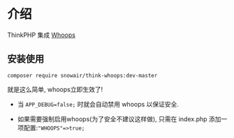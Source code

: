 介绍
==========

ThinkPHP 集成 [Whoops](https://github.com/filp/whoops)

安装使用
------

```
composer require snowair/think-whoops:dev-master
```

就是这么简单, whoops立即生效了!


* 当 `APP_DEBUG=false;` 时就会自动禁用 whoops 以保证安全.

* 如果需要强制启用whoops(为了安全不建议这样做), 只需在 index.php 添加一项配置:`"WHOOPS"=>true;`

